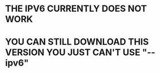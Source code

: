 # THE IPV6 CURRENTLY DOES NOT WORK

# YOU CAN STILL DOWNLOAD THIS VERSION YOU JUST CAN'T USE "--ipv6"
